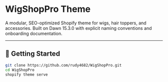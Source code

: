# WigShopPro Theme

A modular, SEO-optimized Shopify theme for wigs, hair toppers, and accessories. Built on Dawn 15.3.0 with explicit naming conventions and onboarding documentation.

---

## 🚀 Getting Started

```bash
git clone https://github.com/rudy4682/WigShopPro.git
cd WigShopPro
shopify theme serve